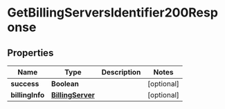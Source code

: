 

# GetBillingServersIdentifier200Response


## Properties

| Name | Type | Description | Notes |
|------------ | ------------- | ------------- | -------------|
|**success** | **Boolean** |  |  [optional] |
|**billingInfo** | [**BillingServer**](BillingServer.md) |  |  [optional] |



